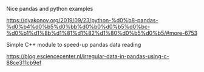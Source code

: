 Nice pandas and python examples

https://dyakonov.org/2019/09/23/python-%d0%b8-pandas-%d0%b4%d0%b5%d0%bb%d0%b0%d0%b5%d0%bc-%d0%b1%d1%8b%d1%81%d1%82%d1%80%d0%b5%d0%b5/#more-6753

Simple C++ module to speed-up pandas data reading

https://blog.esciencecenter.nl/irregular-data-in-pandas-using-c-88ce311cb9ef
